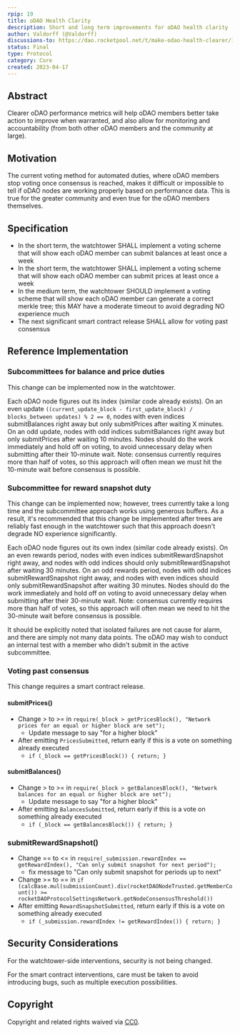 ```yaml
---
rpip: 19
title: oDAO Health Clarity
description: Short and long term improvements for oDAO health clarity
author: Valdorff (@Valdorff)
discussions-to: https://dao.rocketpool.net/t/make-odao-health-clearer/1658/6
status: Final
type: Protocol
category: Core
created: 2023-04-17
---
```



## Abstract
Clearer oDAO performance metrics will help oDAO members better take action to improve when
warranted, and also allow for monitoring and accountability (from both other oDAO members and the
community at large).

## Motivation
The current voting method for automated duties, where oDAO members stop voting once consensus is
reached, makes it difficult or impossible to tell if oDAO nodes are working properly based on
performance data. This is true for the greater community and even true for the oDAO members
themselves.

## Specification
- In the short term, the watchtower SHALL implement a voting scheme that will show each oDAO member
  can submit balances at least once a week
- In the short term, the watchtower SHALL implement a voting scheme that will show each oDAO member
  can submit prices at least once a week
- In the medium term, the watchtower SHOULD implement a voting scheme that will show each oDAO
  member can generate a correct merkle tree; this MAY have a moderate timeout to avoid degrading NO
  experience much
- The next significant smart contract release SHALL allow for voting past consensus

## Reference Implementation
### Subcommittees for balance and price duties
This change can be implemented now in the watchtower.

Each oDAO node figures out its index (similar code already exists). On an even update
`((current_update_block - first_update_block) / blocks_between updates) % 2 == 0`, nodes with even
indices submitBalances right away but only submitPrices after waiting X minutes. On an odd update,
nodes with odd indices submitBalances right away but only submitPrices after waiting 10 minutes.
Nodes should do the work immediately and hold off on voting, to avoid unnecessary delay when
submitting after their 10-minute wait. Note: consensus currently requires more than half of votes,
so this approach will often mean we must hit the 10-minute wait before consensus is possible.

### Subcommittee for reward snapshot duty
This change can be implemented now; however, trees currently take a long time and the subcommittee
approach works using generous buffers. As a result, it's recommended that this change be implemented
after trees are reliably fast enough in the watchtower such that this approach doesn't degrade NO
experience significantly.

Each oDAO node figures out its own index (similar code already exists). On an even rewards period,
nodes with even indices submitRewardSnapshot right away, and nodes with odd indices should only
submitRewardSnapshot after waiting 30 minutes. On an odd rewards period, nodes with odd indices
submitRewardSnapshot right away, and nodes with even indices should only submitRewardSnapshot after
waiting 30 minutes. Nodes should do the work immediately and hold off on voting to avoid
unnecessary delay when submitting after their 30-minute wait. Note: consensus currently requires
more than half of votes, so this approach will often mean we need to hit the 30-minute wait before
consensus is possible.

It should be explicitly noted that isolated failures are not cause for alarm, and there are simply
not many data points. The oDAO may wish to conduct an internal test with a member who didn't submit
in the active subcommittee.

### Voting past consensus
This change requires a smart contract release.

#### submitPrices()
- Change > to >= in `require(_block > getPricesBlock(), "Network prices for an equal or higher block are set");`
  - Update message to say "for a higher block"
- After emitting `PricesSubmitted`, return early if this is a vote on something already executed
  - `if (_block == getPricesBlock()) { return; }`

#### submitBalances()
- Change > to >= in `require(_block > getBalancesBlock(), "Network balances for an equal or higher block are set");`
  - Update message to say "for a higher block"
- After emitting `BalancesSubmitted`, return early if this is a vote on something already executed
  - `if (_block == getBalancesBlock()) { return; }`

### submitRewardSnapshot()
- Change == to <= in `require(_submission.rewardIndex == getRewardIndex(), "Can only submit snapshot for next period");`
  - fix message to "Can only submit snapshot for periods up to next"
- Change >= to == in `if (calcBase.mul(submissionCount).div(rocketDAONodeTrusted.getMemberCount()) >= rocketDAOProtocolSettingsNetwork.getNodeConsensusThreshold())`
- After emitting `RewardSnapshotSubmitted`, return early if this is a vote on something already executed
  - `if (_submission.rewardIndex != getRewardIndex()) { return; }`

## Security Considerations
For the watchtower-side interventions, security is not being changed.

For the smart contract interventions, care must be taken to avoid introducing bugs, such as multiple
execution possibilities.

## Copyright
Copyright and related rights waived via [CC0](https://creativecommons.org/publicdomain/zero/1.0/).
